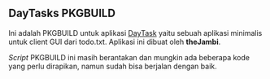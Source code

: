 ## DayTasks PKGBUILD

Ini adalah PKGBUILD untuk aplikasi [DayTask](https://burnsoftware.wordpress.com/daytasks/) yaitu sebuah aplikasi minimalis untuk client GUI dari todo.txt. Aplikasi ini dibuat oleh **theJambi**.

_Script_ PKGBUILD ini masih berantakan dan mungkin ada beberapa kode yang perlu dirapikan, namun sudah bisa berjalan dengan baik.